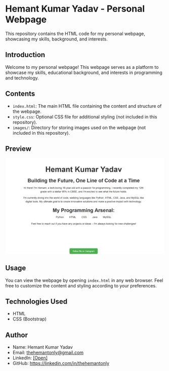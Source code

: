 # Hemant Kumar Yadav - Personal Webpage

This repository contains the HTML code for my personal webpage, showcasing my skills, background, and interests.

## Introduction

Welcome to my personal webpage! This webpage serves as a platform to showcase my skills, educational background, and interests in programming and technology.

## Contents

- `index.html`: The main HTML file containing the content and structure of the webpage.
- `style.css`: Optional CSS file for additional styling (not included in this repository).
- `images/`: Directory for storing images used on the webpage (not included in this repository).

## Preview

![Preview](webpage-preview.png)

## Usage

You can view the webpage by opening `index.html` in any web browser. Feel free to customize the content and styling according to your preferences.

## Technologies Used

- HTML
- CSS (Bootstrap)

## Author

- Name: Hemant Kumar Yadav
- Email: thehemantonly@gmail.com
- LinkedIn: [[Open]](https://www.linkedin.com/in/thehemantonly/)
- GitHub: https://linkedin.com/in/thehemantonly

